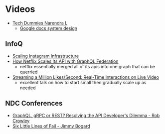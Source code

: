 # Videos

- [Tech Dummies Narendra L](https://www.youtube.com/c/TechDummiesNarendraL)
  - [Google docs system design](https://www.youtube.com/playlist?list=PLkQkbY7JNJuAzL-6SEwRjBfZa2htjnT-Z)

## InfoQ

- [Scaling Instagram Infrastructure](https://www.youtube.com/watch?v=hnpzNAPiC0E&ab_channel=InfoQ)
- [How Netflix Scales Its API with GraphQL Federation](https://www.youtube.com/watch?v=QrEOvHdH2Cg&list=WL&index=2&ab_channel=InfoQ)
  - netflix essentially merged all of its apis into one graph that can be querried
- [Streaming a Million Likes/Second: Real-Time Interactions on Live Video](https://www.youtube.com/watch?v=yqc3PPmHvrA&list=WL&index=7&ab_channel=InfoQ)
  - excellent talk on how to start small then gradually scale up as needed

## NDC Conferences

- [GraphQL, gRPC or REST? Resolving the API Developer's Dilemma - Rob Crowley](https://www.youtube.com/watch?v=l_P6m3JTyp0&ab_channel=NDCConferences)
- [Six Little Lines of Fail - Jimmy Bogard](https://www.youtube.com/watch?v=VvUdvte1V3s&list=WL&index=5&ab_channel=NDCConferences)
